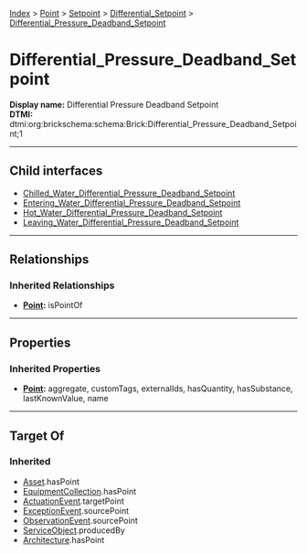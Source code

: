 [Index](../../../../Index.md) > [Point](../../../Point.md) > [Setpoint](../../Setpoint.md) > [Differential_Setpoint](../Differential_Setpoint.md) > [Differential_Pressure_Deadband_Setpoint](#)
# Differential_Pressure_Deadband_Setpoint

**Display name:** Differential Pressure Deadband Setpoint<br />
**DTMI:** dtmi:org:brickschema:schema:Brick:Differential_Pressure_Deadband_Setpoint;1

---

## Child interfaces
* [Chilled_Water_Differential_Pressure_Deadband_Setpoint](Chilled_Water_Differential_Pressure_Deadband_Setpoint.md)
* [Entering_Water_Differential_Pressure_Deadband_Setpoint](Entering_Water_Differential_Pressure_Deadband_Setpoint.md)
* [Hot_Water_Differential_Pressure_Deadband_Setpoint](Hot_Water_Differential_Pressure_Deadband_Setpoint.md)
* [Leaving_Water_Differential_Pressure_Deadband_Setpoint](Leaving_Water_Differential_Pressure_Deadband_Setpoint.md)

---

## Relationships
### Inherited Relationships
* **[Point](../../../Point.md):** isPointOf

---

## Properties
### Inherited Properties
* **[Point](../../../Point.md):** aggregate, customTags, externalIds, hasQuantity, hasSubstance, lastKnownValue, name

---

## Target Of
### Inherited
* [Asset](../../../../Asset/Asset.md).hasPoint
* [EquipmentCollection](../../../../Collection/AssetCollection/EquipmentCollection/EquipmentCollection.md).hasPoint
* [ActuationEvent](../../../../Event/PointEvent/ActuationEvent.md).targetPoint
* [ExceptionEvent](../../../../Event/PointEvent/ExceptionEvent.md).sourcePoint
* [ObservationEvent](../../../../Event/PointEvent/ObservationEvent.md).sourcePoint
* [ServiceObject](../../../../Information/ServiceObject/ServiceObject.md).producedBy
* [Architecture](../../../../Space/Architecture/Architecture.md).hasPoint
